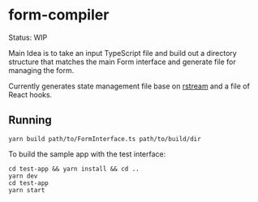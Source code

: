 # form-compiler

Status: WIP

Main Idea is to take an input TypeScript file and build out a directory structure that matches the main Form interface and generate file for managing the form.

Currently generates state management file base on [rstream](https://github.com/thi-ng/umbrella/tree/develop/packages/rstream) and a file of React hooks.

## Running
`yarn build path/to/FormInterface.ts path/to/build/dir`

To build the sample app with the test interface:
```
cd test-app && yarn install && cd ..
yarn dev
cd test-app
yarn start
```
